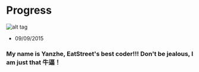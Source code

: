 # Progress
![alt tag](http://qph.is.quoracdn.net/main-qimg-b16f51dd99f0378ea6c3099c5c3d0493?convert_to_webp=true)
- 09/09/2015

### My name is Yanzhe, EatStreet's best coder!!! Don't be jealous, I am just that 牛逼！
